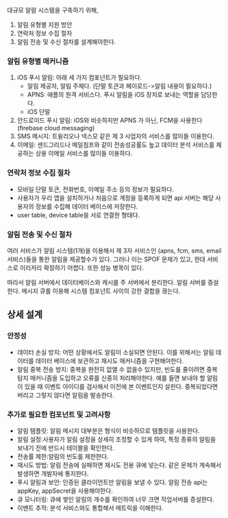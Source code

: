 대규모 알람 시스템을 구축하기 위해, 
1. 알림 유형별 지원 방안
2. 연락처 정보 수집 절차
3. 알림 전송 및 수신 절차를 설계해야한다.

### 알림 유형별 매커니즘
1. iOS 푸시 알림: 아래 세 가지 컴포넌트가 필요하다. 
    - 알림 제공자, 알림 주체다. (단말 토큰과 페이로드->알림 내용이 필요하다.)
    - APNS: 애플의 원격 서비스다. 푸시 알림을 iOS 장치로 보내는 역할을 담당한다.
    - iOS 단말
2. 안드로이드 푸시 알림: iOS와 비슷하지만 APNS 가 아닌, FCM을 사용한다 (firebase cloud messaging)
3. SMS 메시지: 트윌리오나 넥스모 같은 제 3 사업자의 서비스를 많이들 이용한다. 
4. 이메일: 센드그리드나 메일침프와 같이 전송성공률도 높고 데이터 분석 서비스를 제공하는 상용 이메일 서비스를 많이들 이용하다. 

### 연락처 정보 수집 절차
- 모바일 단말 토큰, 전화번호, 이메일 주소 등의 정보가 필요하다. 
- 사용자가 우리 앱을 설치하거나 처음으로 계정을 등록하게 되면 api 서버는 해당 사용자의 정보를 수집해 데이터 베이스에 저장한다.
- user table, device table을 서로 연결한 형태다.

### 알림 전송 및 수신 절차
여러 서비스가 알림 시스템(1개)을 이용해서 제 3자 서비스인 (apns, fcm, sms, email 서비스)들을 통한 알림을 제공할수가 있다. 그러나 이는 SPOF 문제가 있고, 한대 서비스로 이리저리 확장하기 어렵다. 또한 성능 병목이 있다. 

따라서 알림 서버에서 데이터베이스와 캐시를 주 서버에서 분리한다. 알림 서버를 증설한다. 메시지 큐를 이용해 시스템 컴포넌트 사이의 강한 결합을 끊는다. 

## 상세 설계
### 안정성
- 데이터 손실 방지: 어떤 상황에서도 알림이 소실되면 안된다. 이를 위해서는 알림 데이터를 데이터 베이스에 보관하고 재시도 매커니즘을 구현해야한다. 
- 알림 중복 전송 방지: 중복을 완전히 없앨 수 없을수 있지만, 빈도를 줄이려면 중복 탐지 매커니즘을 도입하고 오류를 신중히 처리해야한다. 예를 들면 보내야 할 알림이 있을 때 이벤트 아이디를 검사해서 이전에 본 이벤트인지 살핀다. 중복되었다면 버리고 그렇지 않다면 알림을 발송한다.

### 추가로 필요한 컴포넌트 및 고려사항
- 알림 템플릿: 알림 메시지 대부분은 형식이 비슷하므로 템플릿을 사용한다.
- 알림 설정:사용자가 알림 설정을 상세히 조정할 수 있게 하여, 특정 종류의 알림을 보내기 전에 반드시 테이블을 확인한다.
- 전송률 제한:알림의 빈도를 제한한다.
- 재시도 방법: 알림 전송에 실패하면 재시도 전용 큐에 넣는다. 같은 문제가 계속해서 발생하면 개발자에 통지한다.
- 푸시 알림과 보안: 인증된 클라이언트만 알림을 보낼 수 있다. 알림 전송 api는 appKey, appSecret을 사용해야한다.
- 큐 모니터링: 큐에 쌓인 알림의 개수를 확인하여 너무 크면 작업서버를 증설한다.
- 이벤트 추적: 분석 서비스와도 통합해서 메트릭을 이해한다. 
